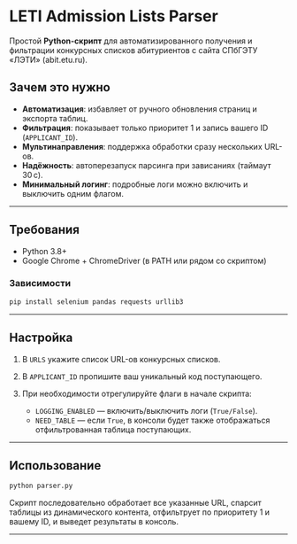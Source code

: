 # LETI Admission Lists Parser

Простой **Python-скрипт** для автоматизированного получения и фильтрации конкурсных списков абитуриентов с сайта СПбГЭТУ «ЛЭТИ» (abit.etu.ru).

## Зачем это нужно

* **Автоматизация**: избавляет от ручного обновления страниц и экспорта таблиц.
* **Фильтрация**: показывает только приоритет 1 и запись вашего ID (`APPLICANT_ID`).
* **Мультинаправления**: поддержка обработки сразу нескольких URL-ов.
* **Надёжность**: автоперезапуск парсинга при зависаниях (таймаут 30 с).
* **Минимальный логинг**: подробные логи можно включить и выключить одним флагом.

---

## Требования

* Python 3.8+
* Google Chrome + ChromeDriver (в PATH или рядом со скриптом)

### Зависимости

```bash
pip install selenium pandas requests urllib3
```

---

## Настройка

1. В `URLS` укажите список URL-ов конкурсных списков.
2. В `APPLICANT_ID` пропишите ваш уникальный код поступающего.
3. При необходимости отрегулируйте флаги в начале скрипта:

   * `LOGGING_ENABLED` — включить/выключить логи (`True/False`).
   * `NEED_TABLE` — если `True`, в консоли будет также отображаться отфильтрованная таблица поступающих.

---

## Использование

```bash
python parser.py
```

Скрипт последовательно обработает все указанные URL, спарсит таблицы из динамического контента, отфильтрует по приоритету 1 и вашему ID, и выведет результаты в консоль.

---


